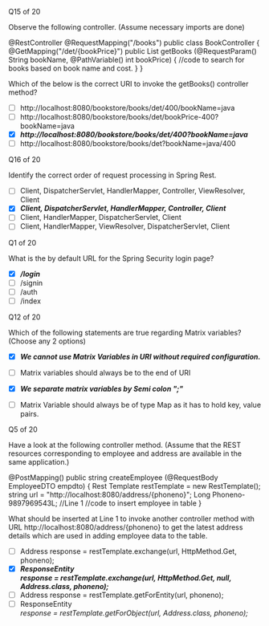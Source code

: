 Q15 of 20

Observe the following controller. (Assume necessary imports are done)

@RestController
@RequestMapping("/books")
public class BookController {
    @GetMapping("/det/{bookPrice}")
    public List<BookDTO> getBooks (@RequestParam() String bookName, @PathVariable() int bookPrice) { 
        //code to search for books based on book name and cost.
    }
}

Which of the below is the correct URI to invoke the getBooks() controller method?

- [ ] http://localhost:8080/bookstore/books/det/400/bookName=java 
- [ ] http://localhost:8080/bookstore/books/det/bookPrice-400?bookName=java 
- [x] ***http://localhost:8080/bookstore/books/det/400?bookName=java***
- [ ] http://localhost:8080/bookstore/books/det?bookName=java/400

Q16 of 20

Identify the correct order of request processing in Spring Rest.

- [ ] Client, DispatcherServlet, HandlerMapper, Controller, ViewResolver, Client
- [x] ***Client, DispatcherServlet, HandlerMapper, Controller, Client***
- [ ] Client, HandlerMapper, DispatcherServlet, Client
- [ ] Client, HandlerMapper, ViewResolver, DispatcherServlet, Client

Q1 of 20

What is the by default URL for the Spring Security login page?

- [x] ***/login***
- [ ] /signin
- [ ] /auth
- [ ] /index

Q12 of 20

Which of the following statements are true regarding Matrix variables? (Choose any 2 options)

- [x] ***We cannot use Matrix Variables in URI without required configuration.***
- [ ] Matrix variables should always be to the end of URI
- [x] ***We separate matrix variables by Semi colon ";"***
- [ ] Matrix Variable should always be of type Map as it has to hold key, value pairs.


Q5 of 20

Have a look at the following controller method. (Assume that the REST resources corresponding to employee and address are available in the same application.)

@PostMapping()
public string createEmployee (@RequestBody EmployeeDTO empdto) {
    Rest Template restTemplate = new RestTemplate();
    string url = "http://localhost:8080/address/{phoneno}";
    Long Phoneno-9897969543L;
    //Line 1
    //code to insert employee in table
}

What should be inserted at Line 1 to invoke another controller method with URL http://localhost:8080/address/{phoneno} to get the latest address details which are used in adding employee data to the table.

- [ ] Address response = restTemplate.exchange(url, HttpMethod.Get, phoneno);
- [x] ***ResponseEntity<Address> response = restTemplate.exchange(url, HttpMethod.Get, null, Address.class, phoneno);***
- [ ] Address response = restTemplate.getForEntity(url, phoneno);
- [ ] ResponseEntity<Address> response = restTemplate.getForObject(url, Address.class, phoneno);
